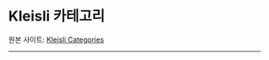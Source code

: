# Kleisli 카테고리
원본 사이트: [Kleisli Categories](https://bartoszmilewski.com/2014/12/23/kleisli-categories/)

---
